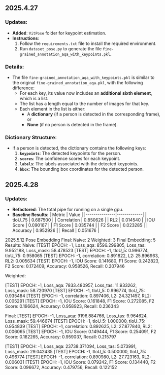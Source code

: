 ## 2025.4.27

### Updates:
- **Added**: `VitPose` folder for keypoint estimation.
- **Instructions**:
  1. Follow the `requirements.txt` file to install the required environment.
  2. Run `dataset_pose.py` to generate the file `fine-grained_annotation_aqa_with_keypoints.pkl`.

### Details:
- The file `fine-grained_annotation_aqa_with_keypoints.pkl` is similar to the original `fine-grained_annotation_aqa.pkl`, with the following difference:
  - For each key, its value now includes an **additional sixth element**, which is a list.
  - The list has a length equal to the number of images for that key.
  - Each element in the list is either:
    - A **dictionary** (if a person is detected in the corresponding frame), or
    - **None** (if no person is detected in the frame).

### Dictionary Structure:
- If a person is detected, the dictionary contains the following keys:
  1. **`keypoints`**: The detected keypoints for the person.
  2. **`scores`**: The confidence scores for each keypoint.
  3. **`labels`**: The labels associated with the detected keypoints.
  4. **`bbox`**: The bounding box coordinates for the detected person.

## 2025.4.28
### Updates:
- **Refactored**: The total pipe for running on a single gpu.
- **Baseline Results**: 
  | Metric        | Value       |
  |---------------|-------------|
  | tIoU_75       | 0.687500    |
  | Correlation    |  0.850626   |
  | RL2           | 0.014540   |
  | IOU Score     | 0.090167    |
  | F1 Score      | 0.035744    |
  | F2 Score      | 0.023285    |
  | Accuracy      | 0.952926    |
  | Recall        | 0.051676    |

2025.5.12
Pose Embedding Final:
Naive: 2
Weighted: 3
Final Embedding: 5
Results:
Naive:
[TEST] EPOCH: -1, Loss_aqa: 8596.299805, Loss_tas: 9.952188, Loss_mask: 58.478523
[TEST] EPOCH: -1, tIoU_5: 0.996774, tIoU_75: 0.958065
[TEST] EPOCH: -1, correlation: 0.891822, L2: 25.896963, RL2: 0.005634
[TEST] EPOCH: -1, IOU Score: 0.141680, F1 Score: 0.242823, F2 Score: 0.172409, Accuracy: 0.958526, Recall: 0.207946

Weighted:

[TEST] EPOCH: -1, Loss_aqa: 7833.480957, Loss_tas: 11.933262, Loss_mask: 58.720970
[TEST] EPOCH: -1, tIoU_5: 0.996774, tIoU_75: 0.935484
[TEST] EPOCH: -1, correlation: 0.897406, L2: 24.321457, RL2: 0.005291
[TEST] EPOCH: -1, IOU Score: 0.161848, F1 Score: 0.272085, F2 Score: 0.196624, Accuracy: 0.958923, Recall: 0.236343

Final:
[TEST] EPOCH: -1, Loss_aqa: 9196.884766, Loss_tas: 9.964624, Loss_mask: 59.446674
[TEST] EPOCH: -1, tIoU_5: 1.000000, tIoU_75: 0.954839
[TEST] EPOCH: -1, correlation: 0.892625, L2: 27.877840, RL2: 0.006065
[TEST] EPOCH: -1, IOU Score: 0.149444, F1 Score: 0.254091, F2 Score: 0.182265, Accuracy: 0.959037, Recall: 0.215797

[TEST] EPOCH: -1, Loss_aqa: 23738.371094, Loss_tas: 5.073991, Loss_mask: 29.042435
[TEST] EPOCH: -1, tIoU_5: 0.500000, tIoU_75: 0.496774
[TEST] EPOCH: -1, correlation: 0.890980, L2: 27.723163, RL2: 0.006031
[TEST] EPOCH: -1, IOU Score: 0.079242, F1 Score: 0.134440, F2 Score: 0.096672, Accuracy: 0.479756, Recall: 0.122152